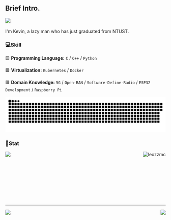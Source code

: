 ## Brief Intro.

![](https://i.imgur.com/NMoqFuG.png)

I'm Kevin, a lazy man who has just graduated from NTUST. 




### 💻Skill

 🟨 **Programming Language:**  `C` / `C++` / `Python`
 
 🟩 **Virtualization:** `Kubernetes` / `Docker`
 
 🟥 **Domain Knowledge:** `5G` / `Open-RAN` / `Software-Define-Radio` / `ESP32 Development` / `Raspberry Pi`

![](https://raw.githubusercontent.com/leozzmc/leozzmc/main/assets/github-contribution-grid-snake.svg)              

### 🔋Stat
<p align=center>
  <div align=center>
    <a href="https://github.com/denvercoder1/github-readme-streak-stats" title="Go to Source">
      <img align="right" src="https://github-readme-stats.vercel.app/api?username=leozzmc&show_icons=true&theme=rose_pine&bg_color=000000,001a0d,00331a,004d26,006633" alt="leozzmc" />
    </a>
    <a href="https://github.com/anuraghazra/github-readme-stats" title="Go to Source">
      <img align="left" src="https://streak-stats.demolab.com?user=leozzmc&theme=merko" />
    </a>
  </div>
  <br><br><br><br><br><br><br><br><br>
</p>

----


<p align=center>
  <div align=center>
    <a href="https://github.com/leozzmc/xAppSec">
      <img align="right" src="https://github-readme-stats.vercel.app/api/pin/?username=leozzmc&repo=xAppSec&theme=merko" />
    </a>
    <a href="https://github.com/leozzmc/Paths_To_Deploy_O-RAN">
      <img align="left" src="https://github-readme-stats.vercel.app/api/pin/?username=leozzmc&repo=Paths_To_Deploy_O-RAN&theme=merko" />
    </a>
  </div>
  <br><br>
</p>

